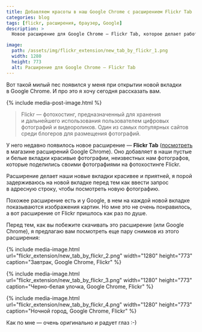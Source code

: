 ```yaml
---
title: Добавляем красоты в наш Google Chrome с расширением Flickr Tab
categories: blog
tags: [flickr, расширения, браузер, Google]
description: >
  Новое расширение для Google Chrome — Flickr Tab, которое делает работу с каждой новой вкладкой удивительной.

image:
  path: /assets/img/flickr_extension/new_tab_by_flickr_1.png
  width: 1280
  height: 773
  alt: Расширение для Google Chrome — Flickr Tab
---
```


Вот такой милый пес появился у меня при открытии новой вкладки в Google Chrome. И про это я хочу сегодня рассказать вам.

{% include media-post-image.html %}

> Flickr — фотохостинг, предназначенный для хранения и дальнейшего использования пользователем цифровых фотографий и видеороликов. Один из самых популярных сайтов среди блогеров для размещения фотографий.

У него недавно появилось новое расширение — **Flickr Tab** (<a href="https://chrome.google.com/webstore/detail/flickr-tab/bhnpmdabjgpimmnbmhefncbghknfegog">посмотреть</a> в магазине расширений Google Chrome). Оно добавляет в наши пустые и белые вкладки красивые фотографии, неизвестных нам фотографов, которые поделились своими фотографиями на фотохостинге Flickr.

Расширение делает наши новые вкладки красивее и приятней, я порой задерживаюсь на новой вкладке перед тем как ввести запрос в адресную строку, чтобы посмотреть новую фотографию.

Похожее расширение есть и у Google, в нем на каждой новой вкладке показываются изображения картин. Но мне это не очень понравилось, а вот расширение от Flickr пришлось как раз по душе.

Перед тем, как вы побежите скачивать это расширение (или Google Chrome), я предлагаю вам посмотреть еще пару снимков из этого расширения:

{%
	include media-image.html
	url="flickr_extension/new_tab_by_flickr_2.png"
	width="1280"
	height="773"
	caption="Завтрак, Google Chrome, Flickr"
%}

{%
	include media-image.html
	url="flickr_extension/new_tab_by_flickr_3.png"
	width="1280"
	height="773"
	caption="Черно-белая улочка, Google Chrome, Flickr"
%}

{%
	include media-image.html
	url="flickr_extension/new_tab_by_flickr_4.png"
	width="1280"
	height="773"
	caption="Ночной город, Google Chrome, Flickr"
%}

Как по мне — очень оригинально и радует глаз :-)
